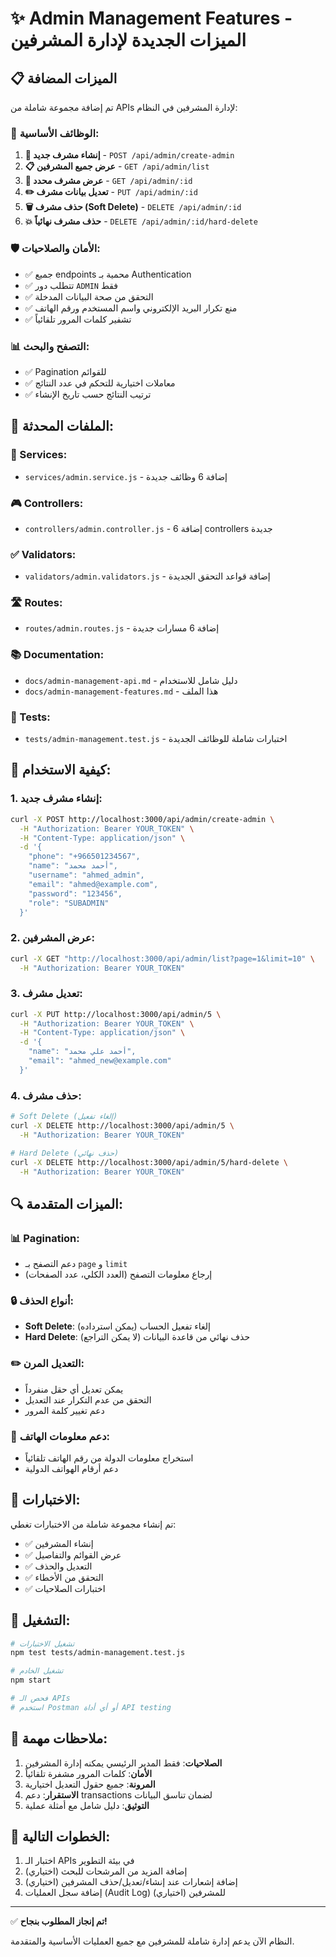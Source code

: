 # ✨ Admin Management Features - الميزات الجديدة لإدارة المشرفين

## 📋 الميزات المضافة

تم إضافة مجموعة شاملة من APIs لإدارة المشرفين في النظام:

### 🔧 الوظائف الأساسية:

1. **📝 إنشاء مشرف جديد** - `POST /api/admin/create-admin`
2. **📋 عرض جميع المشرفين** - `GET /api/admin/list`
3. **👤 عرض مشرف محدد** - `GET /api/admin/:id`
4. **✏️ تعديل بيانات مشرف** - `PUT /api/admin/:id`
5. **🗑️ حذف مشرف (Soft Delete)** - `DELETE /api/admin/:id`
6. **💥 حذف مشرف نهائياً** - `DELETE /api/admin/:id/hard-delete`

### 🛡️ الأمان والصلاحيات:

- ✅ جميع endpoints محمية بـ Authentication
- ✅ تتطلب دور `ADMIN` فقط
- ✅ التحقق من صحة البيانات المدخلة
- ✅ منع تكرار البريد الإلكتروني واسم المستخدم ورقم الهاتف
- ✅ تشفير كلمات المرور تلقائياً

### 📊 التصفح والبحث:

- ✅ Pagination للقوائم
- ✅ معاملات اختيارية للتحكم في عدد النتائج
- ✅ ترتيب النتائج حسب تاريخ الإنشاء

## 📁 الملفات المحدثة:

### 🔧 Services:
- `services/admin.service.js` - إضافة 6 وظائف جديدة

### 🎮 Controllers:
- `controllers/admin.controller.js` - إضافة 6 controllers جديدة

### ✅ Validators:
- `validators/admin.validators.js` - إضافة قواعد التحقق الجديدة

### 🛣️ Routes:
- `routes/admin.routes.js` - إضافة 6 مسارات جديدة

### 📚 Documentation:
- `docs/admin-management-api.md` - دليل شامل للاستخدام
- `docs/admin-management-features.md` - هذا الملف

### 🧪 Tests:
- `tests/admin-management.test.js` - اختبارات شاملة للوظائف الجديدة

## 🚀 كيفية الاستخدام:

### 1. إنشاء مشرف جديد:
```bash
curl -X POST http://localhost:3000/api/admin/create-admin \
  -H "Authorization: Bearer YOUR_TOKEN" \
  -H "Content-Type: application/json" \
  -d '{
    "phone": "+966501234567",
    "name": "أحمد محمد",
    "username": "ahmed_admin",
    "email": "ahmed@example.com",
    "password": "123456",
    "role": "SUBADMIN"
  }'
```

### 2. عرض المشرفين:
```bash
curl -X GET "http://localhost:3000/api/admin/list?page=1&limit=10" \
  -H "Authorization: Bearer YOUR_TOKEN"
```

### 3. تعديل مشرف:
```bash
curl -X PUT http://localhost:3000/api/admin/5 \
  -H "Authorization: Bearer YOUR_TOKEN" \
  -H "Content-Type: application/json" \
  -d '{
    "name": "أحمد علي محمد",
    "email": "ahmed_new@example.com"
  }'
```

### 4. حذف مشرف:
```bash
# Soft Delete (إلغاء تفعيل)
curl -X DELETE http://localhost:3000/api/admin/5 \
  -H "Authorization: Bearer YOUR_TOKEN"

# Hard Delete (حذف نهائي)
curl -X DELETE http://localhost:3000/api/admin/5/hard-delete \
  -H "Authorization: Bearer YOUR_TOKEN"
```

## 🔍 الميزات المتقدمة:

### 📊 Pagination:
- دعم التصفح بـ `page` و `limit`
- إرجاع معلومات التصفح (العدد الكلي، عدد الصفحات)

### 🔒 أنواع الحذف:
- **Soft Delete**: إلغاء تفعيل الحساب (يمكن استرداده)
- **Hard Delete**: حذف نهائي من قاعدة البيانات (لا يمكن التراجع)

### ✏️ التعديل المرن:
- يمكن تعديل أي حقل منفرداً
- التحقق من عدم التكرار عند التعديل
- دعم تغيير كلمة المرور

### 📱 دعم معلومات الهاتف:
- استخراج معلومات الدولة من رقم الهاتف تلقائياً
- دعم أرقام الهواتف الدولية

## 🧪 الاختبارات:

تم إنشاء مجموعة شاملة من الاختبارات تغطي:
- ✅ إنشاء المشرفين
- ✅ عرض القوائم والتفاصيل
- ✅ التعديل والحذف
- ✅ التحقق من الأخطاء
- ✅ اختبارات الصلاحيات

## 🔧 التشغيل:

```bash
# تشغيل الاختبارات
npm test tests/admin-management.test.js

# تشغيل الخادم
npm start

# فحص الـ APIs
# استخدم Postman أو أي أداة API testing
```

## 📝 ملاحظات مهمة:

1. **الصلاحيات**: فقط المدير الرئيسي يمكنه إدارة المشرفين
2. **الأمان**: كلمات المرور مشفرة تلقائياً
3. **المرونة**: جميع حقول التعديل اختيارية
4. **الاستقرار**: دعم transactions لضمان تناسق البيانات
5. **التوثيق**: دليل شامل مع أمثلة عملية

## 🎯 الخطوات التالية:

1. اختبار الـ APIs في بيئة التطوير
2. إضافة المزيد من المرشحات للبحث (اختياري)
3. إضافة إشعارات عند إنشاء/تعديل/حذف المشرفين (اختياري)
4. إضافة سجل العمليات (Audit Log) للمشرفين (اختياري)

---

✅ **تم إنجاز المطلوب بنجاح!** 

النظام الآن يدعم إدارة شاملة للمشرفين مع جميع العمليات الأساسية والمتقدمة.
